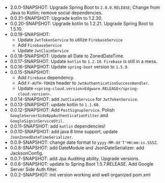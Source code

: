 - 2.0.0-SNAPSHOT: Upgrade Spring Boot to `2.0.0.RELEASE`; Change from Java to Kotlin; remove social dependencies.
- 0.0.21-SNAPSHOT: Upgrade kotlin to 1.2.30.
- 0.0.20-SNAPSHOT: Upgrade kotlin to 1.2.21. Upgrade Spring Boot to 1.5.10.
- 0.0.19-SNAPSHOT: 
    -   Update `JwtTokenService` to utilize `FirebaseService`
    -   Add `FirebaseService`
    -   Update `JwtClaimService`
- 0.0.18-SNAPSHOT: Update all Date to ZonedDateTime.
- 0.0.17-SNAPSHOT: Update `kotlin` to `1.2.10`. 
    `Firebase` is still in a mess.
- 0.0.16-SNAPSHOT: Update `spring-boot` version to `1.5.9`.
- 0.0.15-SNAPSHOT: 
    - Add `Firebase` dependency. 
    - Add `F-AUTH-TOKEN` header to `JwtAuthenticationSuccessHandler`.
    - Update `<spring-cloud.version>Edgware.RELEASE</spring-cloud.version>`.    
- 0.0.14-SNAPSHOT: add `JwtClaimService` for `JwtTokenService`.
- 0.0.13-SNAPSHOT: update kotlin to `1.1.60`.
- 0.0.12-SNAPSHOT: Add `PostSignupService`. Polish `GoogleServerSideAppAuthenticationFilter` and `GoogleSigninServiceUtil`.
- 0.0.11-SNAPSHOT: add `kotlin` dependencies!
- 0.0.10-SNAPSHOT: add java 8 time support, update `JsonZonedDateTimeSerializer`.
- 0.0.9-SNAPSHOT: change date format to `yyyy-MM-dd'T'HH:mm:ss.SSSZ`.
- 0.0.8-SNAPSHOT: add DateModule and JsonDateSerializer. add JacksonConfig.
- 0.0.7-SNAPSHOT: add Jpa Auditing ability. Upgrade versions.
- 0.0.6-SNAPSHOT: update to Spring Boot 1.5.7.RELEASE. Add Google Server Side Auth filter.
- 0.0.2-SNAPSHOT: init version working and well organized pom.xml